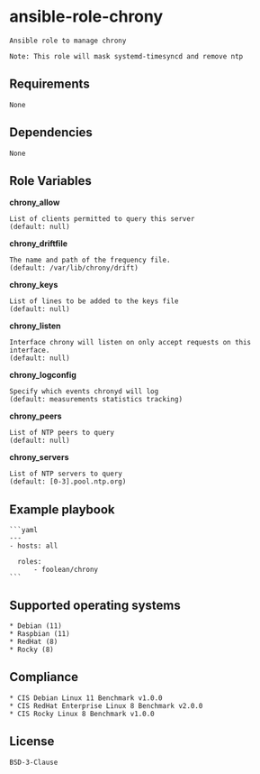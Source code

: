 # ansible-role-chrony

    Ansible role to manage chrony

    Note: This role will mask systemd-timesyncd and remove ntp

## Requirements

    None


## Dependencies

    None


## Role Variables


**chrony_allow**

    List of clients permitted to query this server
    (default: null)

**chrony_driftfile**

    The name and path of the frequency file.
    (default: /var/lib/chrony/drift)

**chrony_keys**

    List of lines to be added to the keys file
    (default: null)

**chrony_listen**

    Interface chrony will listen on only accept requests on this interface.
    (default: null)

**chrony_logconfig**

    Specify which events chronyd will log
    (default: measurements statistics tracking)

**chrony_peers**

    List of NTP peers to query
    (default: null)

**chrony_servers**

    List of NTP servers to query
    (default: [0-3].pool.ntp.org)


## Example playbook

    ```yaml
    ---
    - hosts: all

      roles:
          - foolean/chrony
    ```


## Supported operating systems

    * Debian (11)
    * Raspbian (11)
    * RedHat (8)
    * Rocky (8)


## Compliance

    * CIS Debian Linux 11 Benchmark v1.0.0
    * CIS RedHat Enterprise Linux 8 Benchmark v2.0.0
    * CIS Rocky Linux 8 Benchmark v1.0.0


## License

    BSD-3-Clause

